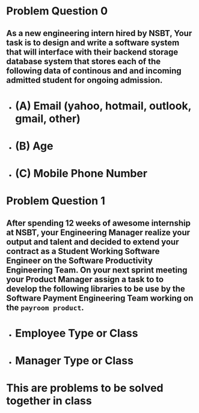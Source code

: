# Problem Question 0

## As a new engineering intern hired by NSBT, Your task is to design and write a software system that will interface with their backend storage database system that stores each of the following data of continous and and incoming admitted student for ongoing admission.
  
* # (A) Email (yahoo, hotmail, outlook, gmail, other)
* # (B) Age
* # (C) Mobile Phone Number


# Problem Question 1
## After spending 12 weeks of awesome internship at NSBT, your Engineering Manager realize your output and talent and decided to extend your contract as a Student Working Software Engineer on the Software Productivity Engineering Team.  On your next sprint meeting your Product Manager assign a task to to develop the following libraries to be use by the Software Payment Engineering Team working on the `payroom product`.
* # Employee Type or Class
* # Manager Type or Class




# This are problems to be solved together in class
